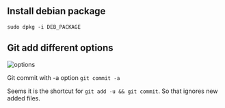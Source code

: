 Install debian package
----------------------
`sudo dpkg -i DEB_PACKAGE`

Git add different options
-------------------------

![options](http://i.stack.imgur.com/KwOLu.jpg)


Git commit with -a option
`git commit -a`

Seems it is the shortcut for `git add -u && git commit`.
So that ignores new added files.

